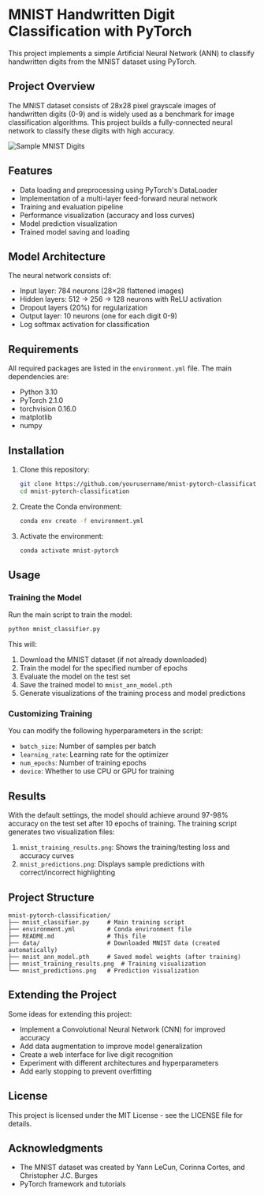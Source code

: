 # MNIST Handwritten Digit Classification with PyTorch

This project implements a simple Artificial Neural Network (ANN) to classify handwritten digits from the MNIST dataset using PyTorch.

## Project Overview

The MNIST dataset consists of 28x28 pixel grayscale images of handwritten digits (0-9) and is widely used as a benchmark for image classification algorithms. This project builds a fully-connected neural network to classify these digits with high accuracy.

![Sample MNIST Digits](https://upload.wikimedia.org/wikipedia/commons/2/27/MnistExamples.png)

## Features

- Data loading and preprocessing using PyTorch's DataLoader
- Implementation of a multi-layer feed-forward neural network
- Training and evaluation pipeline
- Performance visualization (accuracy and loss curves)
- Model prediction visualization
- Trained model saving and loading

## Model Architecture

The neural network consists of:
- Input layer: 784 neurons (28×28 flattened images)
- Hidden layers: 512 → 256 → 128 neurons with ReLU activation
- Dropout layers (20%) for regularization
- Output layer: 10 neurons (one for each digit 0-9)
- Log softmax activation for classification

## Requirements

All required packages are listed in the `environment.yml` file. The main dependencies are:
- Python 3.10
- PyTorch 2.1.0
- torchvision 0.16.0
- matplotlib
- numpy

## Installation

1. Clone this repository:
   ```bash
   git clone https://github.com/yourusername/mnist-pytorch-classification.git
   cd mnist-pytorch-classification
   ```

2. Create the Conda environment:
   ```bash
   conda env create -f environment.yml
   ```

3. Activate the environment:
   ```bash
   conda activate mnist-pytorch
   ```

## Usage

### Training the Model

Run the main script to train the model:

```bash
python mnist_classifier.py
```

This will:
1. Download the MNIST dataset (if not already downloaded)
2. Train the model for the specified number of epochs
3. Evaluate the model on the test set
4. Save the trained model to `mnist_ann_model.pth`
5. Generate visualizations of the training process and model predictions

### Customizing Training

You can modify the following hyperparameters in the script:
- `batch_size`: Number of samples per batch
- `learning_rate`: Learning rate for the optimizer
- `num_epochs`: Number of training epochs
- `device`: Whether to use CPU or GPU for training

## Results

With the default settings, the model should achieve around 97-98% accuracy on the test set after 10 epochs of training. The training script generates two visualization files:

1. `mnist_training_results.png`: Shows the training/testing loss and accuracy curves
2. `mnist_predictions.png`: Displays sample predictions with correct/incorrect highlighting

## Project Structure

```
mnist-pytorch-classification/
├── mnist_classifier.py     # Main training script
├── environment.yml         # Conda environment file
├── README.md               # This file
├── data/                   # Downloaded MNIST data (created automatically)
├── mnist_ann_model.pth     # Saved model weights (after training)
├── mnist_training_results.png  # Training visualization
└── mnist_predictions.png   # Prediction visualization
```

## Extending the Project

Some ideas for extending this project:
- Implement a Convolutional Neural Network (CNN) for improved accuracy
- Add data augmentation to improve model generalization
- Create a web interface for live digit recognition
- Experiment with different architectures and hyperparameters
- Add early stopping to prevent overfitting

## License

This project is licensed under the MIT License - see the LICENSE file for details.

## Acknowledgments

- The MNIST dataset was created by Yann LeCun, Corinna Cortes, and Christopher J.C. Burges
- PyTorch framework and tutorials